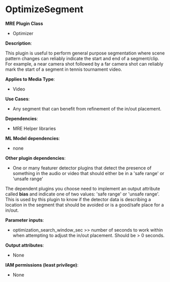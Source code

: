 # OptimizeSegment #

**MRE Plugin Class**
- Optimizer

**Description**:

This plugin is useful to perform general purpose segmentation where scene pattern changes can reliably indicate the start and end of a segment/clip. For example, a near camera shot followed by a far camera shot can reliably mark the start of a segment in tennis tournament video.

**Applies to Media Type**:
- Video

**Use Cases**:
- Any segment that can benefit from refinement of the in/out placement.

**Dependencies**:
- MRE Helper libraries

**ML Model dependencies**:
- none

**Other plugin dependencies**:
- One or many featurer detector plugins that detect the presence of something in the audio or video that should either be in a 'safe range' or 'unsafe range'

The dependent plugins you choose need to implement an output attribute called **bias** and indicate one of two values:
'safe range' or 'unsafe range'. This is used by this plugin to know if the detector data is describing a location in the segment that should be avoided or is a good/safe place for a in/out.

**Parameter inputs**:
- optimization_search_window_sec >> number of seconds to work within when attempting to adjust the in/out placement. Should be > 0 seconds.

**Output attributes**:
- None

**IAM permissions (least privilege)**:
- None
